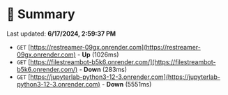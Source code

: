 # 📖 Summary
Last updated: **6/17/2024, 2:59:37 PM**

- `GET` [https://restreamer-09gx.onrender.com](https://restreamer-09gx.onrender.com) - **Up** (1026ms)
- `GET` [https://filestreambot-b5k6.onrender.com/](https://filestreambot-b5k6.onrender.com/) - **Down** (283ms)
- `GET` [https://jupyterlab-python3-12-3.onrender.com](https://jupyterlab-python3-12-3.onrender.com) - **Down** (5551ms)
